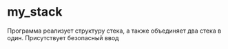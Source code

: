 # my_stack
Программа реализует структуру стека, а также объединяет два стека в один. Присутствует безопасный ввод
